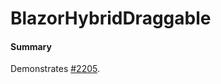 # BlazorHybridDraggable
#### Summary
Demonstrates [#2205](https://github.com/dotnet/maui/issues/2205).

